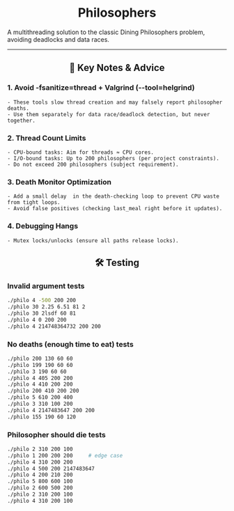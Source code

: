 <div align="center">
	
# Philosophers

</div>

A multithreading solution to the classic Dining Philosophers problem, avoiding deadlocks and data races.

---

<div align="center">

## 📌 Key Notes & Advice

</div>


### 1. Avoid -fsanitize=thread + Valgrind (--tool=helgrind)
	- These tools slow thread creation and may falsely report philosopher deaths.
	- Use them separately for data race/deadlock detection, but never together.

### 2. Thread Count Limits
	- CPU-bound tasks: Aim for threads ≈ CPU cores.
	- I/O-bound tasks: Up to 200 philosophers (per project constraints).
	- Do not exceed 200 philosophers (subject requirement).

### 3. Death Monitor Optimization

	- Add a small delay  in the death-checking loop to prevent CPU waste from tight loops.
    - Avoid false positives (checking last_meal right before it updates).

### 4. Debugging Hangs
    - Mutex locks/unlocks (ensure all paths release locks).

<div align="center">

## 🛠️ Testing

</div>

### Invalid argument tests
```bash
./philo 4 -500 200 200	  
./philo 30 2.25 6.51 81 2   
./philo 30 2lsdf 60 81 
./philo 4 0 200 200
./philo 4 214748364732 200 200
```

### No deaths (enough time to eat) tests
```bash
./philo 200 130 60 60   
./philo 199 190 60 60     
./philo 3 190 60 60             
./philo 4 405 200 200       
./philo 4 410 200 200      
./philo 200 410 200 200      
./philo 5 610 200 400			
./philo 3 310 100 200		
./philo 4 2147483647 200 200   
./philo 155 190 60 120    
```

### Philosopher should die tests
```bash
./philo 2 310 200 100        
./philo 1 200 200 200	  # edge case
./philo 4 310 200 200	     
./philo 4 500 200 2147483647
./philo 4 200 210 200	     
./philo 5 800 600 100        
./philo 2 600 500 200        
./philo 2 310 200 100        
./philo 4 310 200 100      
```
